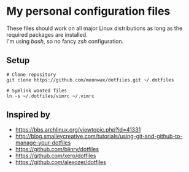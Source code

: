 # My personal configuration files

These files should work on all major Linux distributions as long as the required packages are installed.  
I'm using *bash*, so no fancy *zsh* configuration.

## Setup

    # Clone repository
    git clone https://github.com/meonwax/dotfiles.git ~/.dotfiles
    
    # Symlink wanted files
    ln -s ~/.dotfiles/vimrc ~/.vimrc

## Inspired by

- https://bbs.archlinux.org/viewtopic.php?id=41331
- http://blog.smalleycreative.com/tutorials/using-git-and-github-to-manage-your-dotfiles
- https://github.com/blinry/dotfiles
- https://github.com/xero/dotfiles
- https://github.com/alexozer/dotfiles

